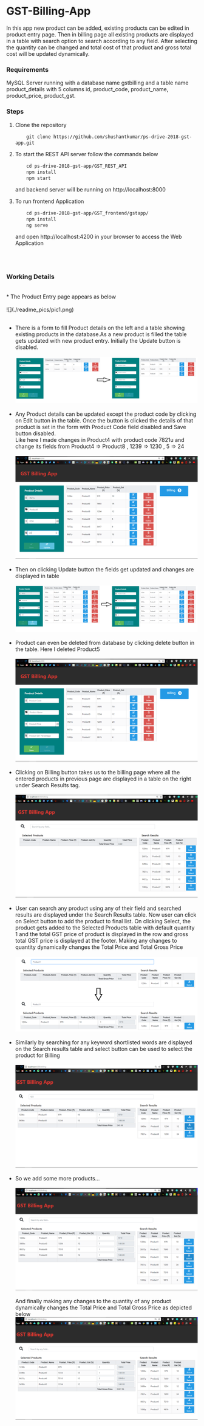 # GST-Billing-App

In this app new product can be added, existing products can be edited in product entry page. Then in billing page all existing products are displayed in a table with search option to search according to any field. After selecting the quantity can be changed and total cost of that product and gross total cost will be updated dynamically.<br>

### Requirements
MySQL Server running with a database name gstbilling and a table name product_details with 5 columns id<PK>, product_code<Unique>, product_name, product_price, product_gst.<br>  

### Steps

1. Clone the repository


    ```
        git clone https://github.com/shushantkumar/ps-drive-2018-gst-app.git
    ```
2. To start the REST API server follow the commands below  
    
    ```
        cd ps-drive-2018-gst-app/GST_REST_API
        npm install
        npm start
    ```       
   and backend server will be running on http://localhost:8000 

3. To run frontend Application 

    ```
        cd ps-drive-2018-gst-app/GST_frontend/gstapp/
        npm install
        ng serve
    ``` 
   and open http://localhost:4200 in your browser to access the Web Application  
<br>
<br>

### Working Details
<br>
* The Product Entry page appears as below <br><br>
![](./readme_pics/pic1.png)
<br>
<br>

* There is a form to fill Product details on the left and a table showing existing products in the database.As a new product is filled the table gets updated with new product entry.
Initially the Update button is disabled. <br><br>
![](./readme_pics/pic2.png)
<br><br>
* Any Product details can be updated except the product code by clicking on Edit button in the table. Once the button is clicked the details of that product is set in the form with Product Code field disabled and Save button disabled.<br>
Like here I made changes in Product4 with product code 7821u and change its fields from Product4 => Product8 , 1239 => 1230 , 5 => 24 <br><br>
![](./readme_pics/pic3.png)
<br><br>
* Then on clicking Update button the fields get updated and changes are displayed in table <br><br>
![](./readme_pics/pic4.png)
<br><br>
* Product can even be deleted from database by clicking delete button in the table. Here I deleted Product5<br><br>
![](./readme_pics/pic5.png)
<br><br>
* Clicking on Billing button takes us to the billing page where all the entered products in previous page are displayed in a table on the right under Search Results tag.<br><br>
![](./readme_pics/pic6.png)
<br><br>
* User can search any product using any of their field and searched results are displayed under the Search Results table. Now user can click on Select button to add the product to final list. On clicking Select, the product gets added to the Selected Products table with default quantity 1 and the total GST price of product is displayed in the row and gross total GST price is displayed at the footer. Making any changes to quantity dynamically changes the Total Price and Total Gross Price  <br><br>
![](./readme_pics/pic7.png)
<br><br>
* Similarly by searching for any keyword shortlisted words are displayed on the Search results table and select button can be used to select the product for Billing<br><br>
![](./readme_pics/pic8.png)
<br><br>
* So we add some more products...<br><br>
![](./readme_pics/pic9.png)
<br><br>
And finally making any changes to the quantity of any product dynamically changes the Total Price and Total Gross Price as depicted below<br>
![](./readme_pics/pic10.png)<br><br>


